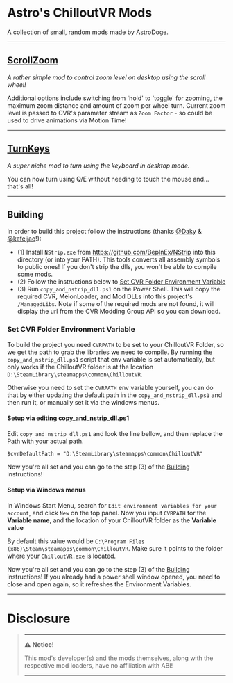 # Astro's ChilloutVR Mods

A collection of small, random mods made by AstroDoge.

---

## [ScrollZoom](ScrollZoom)

*A rather simple mod to control zoom level on desktop using the scroll wheel!*

Additional options include switching from 'hold' to 'toggle' for zooming, the maximum zoom distance and amount of zoom per wheel turn.
Current zoom level is passed to CVR's parameter stream as `Zoom Factor` - so could be used to drive animations via Motion Time!

---

## [TurnKeys](TurnKeys)

*A super niche mod to turn using the keyboard in desktop mode.*

You can now turn using Q/E without needing to touch the mouse and... that's all!

---

## Building

In order to build this project follow the instructions (thanks [@Daky](https://github.com/dakyneko) & [@kafeijao](https://github.com/kafeijao)!):

- (1) Install `NStrip.exe` from https://github.com/BepInEx/NStrip into this directory (or into your PATH). This tools
  converts all assembly symbols to public ones! If you don't strip the dlls, you won't be able to compile some mods.
- (2) Follow the instructions below to [Set CVR Folder Environment Variable](#set-cvr-folder-environment-variable)
- (3) Run `copy_and_nstrip_dll.ps1` on the Power Shell. This will copy the required CVR, MelonLoader, and Mod DLLs into
  this project's `/ManagedLibs`. Note if some of the required mods are not found, it will display the url from the CVR
  Modding Group API so you can download.

### Set CVR Folder Environment Variable

To build the project you need `CVRPATH` to be set to your ChilloutVR Folder, so we get the path to grab the libraries 
we need to compile. By running the `copy_and_nstrip_dll.ps1` script that env variable is set automatically, but only
works if the ChilloutVR folder is at the location `D:\SteamLibrary\steamapps\common\ChilloutVR`.

Otherwise you need to set the `CVRPATH` env variable yourself, you can do that by either updating the default path in
the `copy_and_nstrip_dll.ps1` and then run it, or manually set it via the windows menus.


#### Setup via editing copy_and_nstrip_dll.ps1

Edit `copy_and_nstrip_dll.ps1` and look the line bellow, and then replace the Path with your actual path.

```$cvrDefaultPath = "D:\SteamLibrary\steamapps\common\ChilloutVR"```

Now you're all set and you can go to the step (3) of the [Building](#building) instructions!


#### Setup via Windows menus

In Windows Start Menu, search for `Edit environment variables for your account`, and click `New` on the top panel.
Now you input `CVRPATH` for the **Variable name**, and the location of your ChilloutVR folder as the **Variable value**

By default this value would be `C:\Program Files (x86)\Steam\steamapps\common\ChilloutVR`. 
Make sure it points to the folder where your `ChilloutVR.exe` is located.

Now you're all set and you can go to the step (3) of the [Building](#building) instructions! If you already had a power
shell window opened, you need to close and open again, so it refreshes the Environment Variables.

---

# Disclosure  

> ---
> ⚠️ **Notice!**  
>
> This mod's developer(s) and the mods themselves, along with the respective mod loaders, have no affiliation with ABI!
>
> ---
